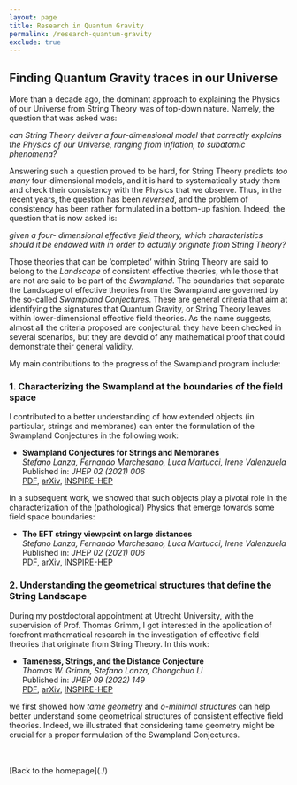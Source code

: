 ```yaml
---
layout: page
title: Research in Quantum Gravity
permalink: /research-quantum-gravity
exclude: true
---
```


## Finding Quantum Gravity traces in our Universe 

More than a decade ago, the dominant approach to explaining the Physics of our Universe from String Theory was of top-down nature. 
Namely, the question that was asked was:

_can String Theory deliver a four-dimensional model that correctly explains the Physics of our Universe, ranging from inflation, to subatomic phenomena?_

Answering such a question proved to be hard, for String Theory predicts _too many_ four-dimensional models, and it is hard to systematically study them and check their consistency with the Physics that we observe.
Thus, in the recent years, the question has been _reversed_, and the problem of consistency has been rather formulated in a bottom-up fashion.
Indeed, the question that is now asked is:

_given a four- dimensional effective field theory, which characteristics should it be endowed with in order to actually originate from String Theory?_

Those theories that can be ‘completed’ within String Theory are said to belong to the _Landscape_ of consistent effective theories, while those that are not are said to be part of the _Swampland_. The boundaries that separate the Landscape of effective theories from the Swampland are governed by the so-called _Swampland Conjectures_. These are general criteria that aim at identifying the signatures that Quantum Gravity, or String Theory leaves within lower-dimensional effective field theories. As the name suggests, almost all the criteria proposed are conjectural: they have been checked in several scenarios, but they are devoid of any mathematical proof that could demonstrate their general validity.

My main contributions to the progress of the Swampland program include:

### 1. Characterizing the Swampland at the boundaries of the field space

 I contributed to a better understanding of how extended objects (in particular, strings and membranes) can enter the formulation of the Swampland Conjectures in the following work:

*   **Swampland Conjectures for Strings and Membranes** \
    _Stefano Lanza, Fernando Marchesano, Luca Martucci, Irene Valenzuela_ \
    Published in: _JHEP 02 (2021) 006_ \
    [PDF](https://arxiv.org/pdf/2006.15154), [arXiv](https://arxiv.org/abs/2006.15154), [INSPIRE-HEP](https://inspirehep.net/literature/1803587)

In a subsequent work, we showed that such objects play a pivotal role in the characterization of the (pathological) Physics that emerge towards some field space boundaries:

*   **The EFT stringy viewpoint on large distances** \
    _Stefano Lanza, Fernando Marchesano, Luca Martucci, Irene Valenzuela_ \
    Published in: _JHEP 02 (2021) 006_ \
    [PDF](https://arxiv.org/pdf/2104.05726), [arXiv](https://arxiv.org/abs/2104.05726), [INSPIRE-HEP](https://inspirehep.net/literature/1858065)

### 2. Understanding the geometrical structures that define the String Landscape

During my postdoctoral appointment at Utrecht University, with the supervision of Prof. Thomas Grimm, I got interested in the application of forefront mathematical research in the investigation of effective field theories that originate from String Theory. In this work: 

*   **Tameness, Strings, and the Distance Conjecture** \
    _Thomas W. Grimm, Stefano Lanza, Chongchuo Li_ \
    Published in: _JHEP 09 (2022) 149_ \
    [PDF](https://arxiv.org/pdf/2206.00697), [arXiv](https://arxiv.org/abs/2206.00697), [INSPIRE-HEP](https://inspirehep.net/literature/2090843)

we first showed how _tame geometry_ and _o-minimal structures_ can help better understand some geometrical structures of consistent effective field theories. Indeed, we illustrated that considering tame geometry might be crucial for a proper formulation of the Swampland Conjectures.

<br/>
<br/>
[Back to the homepage](./)


